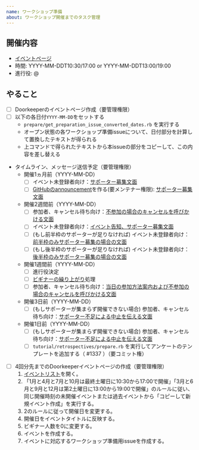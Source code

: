 ```yaml
---
name: ワークショップ準備
about: ワークショップ開催までのタスク管理
---
```


## 開催内容

- [イベントページ](https://oss-gate.doorkeeper.jp/events/TODO)
- 時間: YYYY-MM-DDT10:30/17:00 or YYYY-MM-DDT13:00/19:00
- 進行役: @

## やること

- [ ] Doorkeeperのイベントページ作成（要管理権限）
- [ ] 以下の各日付`YYYY-MM-DD`をセットする
  - `prepare/get_preparation_issue_converted_dates.rb` を実行する
  - オープン状態の各ワークショップ準備issueについて、日付部分を計算して置換したテキストが得られる
  - 上コマンドで得られたテキストから本issueの部分をコピーして、この内容を差し替える
- タイムライン、メッセージ送信予定（要管理権限）
  - 開催1ヵ月前（YYYY-MM-DD）
    - [ ] イベント未登録者向け：[サポーター募集文面](https://github.com/oss-gate/workshop/raw/master/template/workshop_supporter_invitation.md)
    - [ ] [GitHubのannouncement](https://github.com/oss-gate/workshop/discussions/categories/announcements)を作る(要メンテナー権限): [サポーター募集文面](https://github.com/oss-gate/workshop/raw/master/template/event_notice_for_github_announcements.md)
  - 開催2週間前（YYYY-MM-DD）
    - [ ] 参加者、キャンセル待ち向け：[不参加の場合のキャンセルを呼びかける文面](https://github.com/oss-gate/workshop/raw/master/template/workshop_reminder_before_2_weeks.md)
    - [ ] イベント未登録者向け：[イベント告知、サポーター募集文面](https://github.com/oss-gate/workshop/raw/master/template/workshop_supporter_invitation_before_2_weeks.md)
    - [ ] (もし前半枠のサポーターが足りなければ) イベント未登録者向け：[前半枠のみサポーター募集の場合の文面](https://github.com/oss-gate/workshop/raw/master/template/workshop_supporter_invitation_only_first_half.md)
    - [ ] (もし後半枠のサポーターが足りなければ) イベント未登録者向け：[後半枠のみサポーター募集の場合の文面](https://github.com/oss-gate/workshop/raw/master/template/workshop_supporter_invitation_only_second_half.md)
  - 開催1週間前（YYYY-MM-DD）
    - [ ] 進行役決定
    - [ ] [ビギナーの繰り上がり](https://oss-gate.github.io/workshop/beginner-preferential-treatment.html)処理
    - [ ] 参加者、キャンセル待ち向け：[当日の参加方法案内および不参加の場合のキャンセルを呼びかける文面](https://github.com/oss-gate/workshop/raw/master/template/workshop_reminder_before_1_week.md)
  - 開催3日前（YYYY-MM-DD）
    - [ ] (もしサポーターが集まらず開催できない場合) 参加者、キャンセル待ち向け：[サポーター不足による中止を伝える文面](https://github.com/oss-gate/workshop/raw/master/template/workshop_canceled.md)
  - 開催1日前（YYYY-MM-DD）
    - [ ] (もしサポーターが集まらず開催できない場合) 参加者、キャンセル待ち向け：[サポーター不足による中止を伝える文面](https://github.com/oss-gate/workshop/raw/master/template/workshop_canceled.md)
    - [ ] `tutorial/retrospectives/prepare.rb` を実行してアンケートのテンプレートを追加する（ #1337 ）（要コミット権）
- [ ] 4回分先までのDoorkeeperイベントページの作成（要管理権限）
  1. [イベントリスト](https://manage.doorkeeper.jp/groups/oss-gate/events)を開く。
  2. 「1月と4月と7月と10月は最終土曜日に10:30から17:00で開催」「3月と6月と9月と12月は第2土曜日に13:00から19:00で開催」のルールに従い、同じ開催時刻の未開催イベントまたは過去イベントから「コピーして新規イベント作成」を実行する。
  3. 2のルールに従って開催日を変更する。
  4. 開催日をイベントタイトルに反映する。
  5. ビギナー人数を0に変更する。
  6. イベントを作成する。
  7. イベントに対応するワークショップ準備用issueを作成する。
